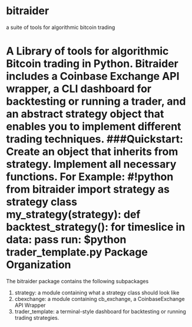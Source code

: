 # bitraider
a suite of tools for algorithmic bitcoin trading

A Library of tools for algorithmic Bitcoin trading in Python. Bitraider includes a Coinbase 
Exchange API wrapper, a CLI dashboard for backtesting or running a trader, and an abstract
strategy object that enables you to implement different trading techniques.
###Quickstart:
Create an object that inherits from strategy. Implement all necessary functions. For Example:
    #!python
    from bitraider import strategy as strategy
    class my_strategy(strategy):
        def backtest_strategy():
            for timeslice in data:
                pass
run:
    $python trader_template.py
Package Organization
====================
The bitraider package contains the following subpackages
1. strategy: a module containing what a strategy class should look like
2. cbexchange: a module containing cb_exchange, a CoinbaseExchange API Wrapper
3. trader_template: a terminal-style dashboard for backtesting or running trading strategies.

